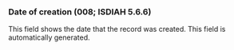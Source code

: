 ### Date of creation (008; ISDIAH 5.6.6)

This field shows the date that the record was created. This field is automatically generated.
